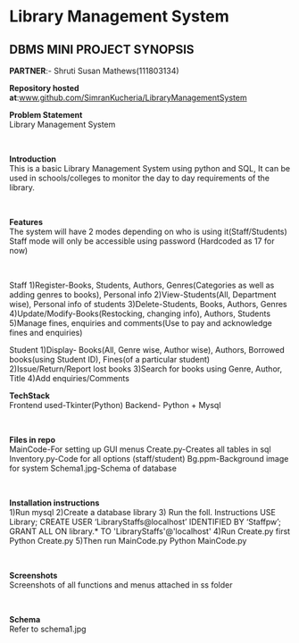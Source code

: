 # Library Management System

## DBMS MINI PROJECT SYNOPSIS

**PARTNER**:- Shruti Susan Mathews(111803134)

**Repository hosted at**:www.github.com/SimranKucheria/LibraryManagementSystem

**Problem Statement** </br>
 Library Management System

 </br>
 
**Introduction**  </br>
This is a basic Library Management System using python and SQL, It can be used in schools/colleges
to monitor the day to day requirements of the library.

 </br>
 
**Features** </br>
The system will have 2 modes depending on who is using it(Staff/Students)
Staff mode will only be accessible using password (Hardcoded as 17 for now)

</br>

Staff
1)Register-Books, Students, Authors, Genres(Categories as well as adding genres to books), Personal info
2)View-Students(All, Department wise), Personal info of students
3)Delete-Students, Books, Authors, Genres
4)Update/Modify-Books(Restocking, changing info), Authors, Students
5)Manage fines, enquiries and comments(Use to pay and acknowledge fines and enquiries)

Student
1)Display- Books(All, Genre wise, Author wise), Authors, Borrowed books(using Student ID), Fines(of a particular student)
2)Issue/Return/Report lost books
3)Search for books using Genre, Author, Title
4)Add enquiries/Comments

**TechStack** </br>
Frontend used-Tkinter(Python)
Backend- Python + Mysql
 
</br>

**Files in repo** </br>
MainCode-For setting up GUI menus
Create.py-Creates all tables in sql
Inventory.py-Code for all options (staff/student)
Bg.ppm-Background image for system
Schema1.jpg-Schema of database

</br>

**Installation instructions** </br>
1)Run mysql
2)Create a database library
3) Run the foll. Instructions
USE Library;
CREATE USER ‘LibraryStaffs@localhost’ IDENTIFIED BY ‘Staffpw’; 
                GRANT ALL ON library.*  TO 'LibraryStaffs'@'localhost'
4)Run Create.py first
	Python Create.py
5)Then run MainCode.py
	Python MainCode.py

</br>

**Screenshots** </br>
Screenshots of all functions and menus attached in ss folder

</br>

**Schema** </br>
Refer to schema1.jpg


